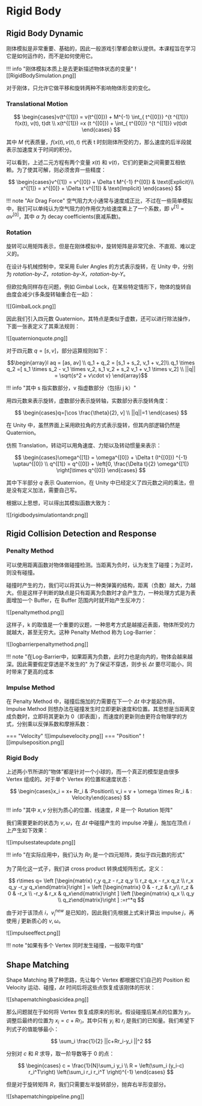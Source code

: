 
# Rigid Body

## Rigid Body Dynamic

刚体模拟是非常重要、基础的，因此一般游戏引擎都会默认提供。本课程旨在学习它是如何运作的，而不是如何使用它。

!!! info "刚体模拟本质上是去更新描述物体状态的变量"
	![[RigidBodySimulation.png]]

对于刚体，只允许它做平移和旋转两种不影响物体形变的变化。

### Translational Motion

$$
\begin{cases}v(t^{[1]}) = v(t^{[0]}) + M^{-1} \int_{ t^{[0]}} ^{t ^{[1]}} f(x(t), v(t), t)dt  \\
x(t^{[1]})  =x (t ^{[0]}) + \int_{ t^{[0]}} ^{t ^{[1]}} v(t)dt \end{cases}
$$

其中 $M$ 代表质量，$f(x(t), v(t), t)$ 代表 t 时刻刚体所受的力，那么速度的后半段就表示加速度关于时间的积分。

可以看到，上述二元方程有两个变量 $x(t)$ 和 $v(t)$，它们的更新之间需要互相依赖。为了使其可解，则必须舍弃一些精度：

$$
\begin{cases}v^{[1]} = v^{[0]} + \Delta t M^{-1} f^{[0]}  & \text{Explicit}\\
x^{[1]} = x^{[0]} + \Delta t v^{[1]} & \text{Implicit}  \end{cases}
$$

!!! note "Air Drag Force"
	空气阻力大小通常与速度成正比，不过在一些简单模拟中，我们可以单纯认为空气阻力的作用仅为给速度乘上了一个系数，即 $v^{[1]} = \alpha v^{[0]}$，其中 $\alpha$ 为 decay coefficients(衰减系数)。

### Rotation

旋转可以用矩阵表示，但是在刚体模拟中，旋转矩阵是非常冗余、不直观、难以定义的。

在设计与机械控制中，常采用 Euler Angles 的方式表示旋转，在 Unity 中，分别为 *rotation-by-Z*，*rotation-by-X*，*rotation-by-Y*。

但欧拉角同样存在问题，例如 Gimbal Lock，在某些特定情形下，物体的旋转自由度会减少(多条旋转轴重合在一起)：

![[GimbalLock.png]]


因此我们引入四元数 Quaternion，其特点是类似于虚数，还可以进行除法操作，下面一张表定义了其乘法规则：

![[quaternionquote.png]]

对于四元数 $q=[s, v]$，部分运算规则如下：

$$\begin{array}l
aq = [as, av] \\
q_1 + q_2 = [s_1 + s_2, v_1 + v_2]\\
q_1 \times q_2 =[ s_1 \times s_2 - v_1 \times v_2, s_1 v_2 + s_2 v_1 + v_1 \times v_2] \\
||q|| = \sqrt{s^2 + v\cdot v}
\end{array}$$

!!! info "其中 s 指实数部分，v 指虚数部分（包括i j k）"

用四元数来表示旋转，虚数部分表示旋转轴，实数部分表示旋转角度：

$$
\begin{cases}q=[\cos \frac{\theta}{2}, v] \\
||q||=1 \end{cases}
$$

在 Unity 中，虽然界面上采用欧拉角的方式表示旋转，但其内部逻辑仍然是 Quaternion。

仿照 Translation，转动可以用角速度、力矩以及转动惯量来表示：

$$
\begin{cases}\omega^{[1]} = \omega^{[0]} + \Delta t (I^{[0]}) ^{-1} \uptau^{[0]} \\
q^{[1]} = q^{[0]} + \left[0, \frac{\Delta t}{2} \omega^{[1]} \right]\times q^{[0]} \end{cases}
$$

其中下半部分 $q$ 表示 Quaternion，在 Unity 中已经定义了四元数之间的乘法，但是没有定义加法，需要自己写。

根据以上思想，可以得出其模拟函数大致为：

![[rigidbodysimulationtandr.png]]

## Rigid Collision Detection and Response

### Penalty Method

可以使用距离函数对物体做碰撞检测。当距离为负时，认为发生了碰撞；为正时，则没有碰撞。

碰撞时产生的力，我们可以将其认为一种类弹簧的结构，距离（负数）越大，力越大。但是这样子判断的缺点是只有距离为负数时才会产生力，一种处理方式是为表面增加一个 Buffer，在 Buffer 范围内时就开始产生反冲力：

![[penaltymethod.png]]

这样子，k 的取值是一个重要的议题，一种思考方式是越接近表面，物体所受的力就越大，甚至无穷大。这种 Penalty Method 称为 Log-Barrier：

![[logbarrierpenaltymethod.png]]

!!! note "在Log-Barrier中，如果距离为负数，此时力也是向内的，物体会越来越深。因此需要假定穿透是不发生的"
	为了保证不穿透，则步长 $\Delta t$ 要尽可能小，同时带来了更高的成本

### Impulse Method

在 Penalty Method 中，碰撞后施加的力需要在下一个 $\Delta t$ 中才能起作用，Impulse Method 则想办法在碰撞发生时立即更新速度和位置。其思想是当距离变成负数时，立即将其更新为 0（即表面），而速度的更新则由更符合物理学的方式，分别乘以反弹系数和摩擦系数：

=== "Velocity"
	![[impulsevelocity.png]]
=== "Position"
	![[impulseposition.png]]

### Rigid Body

上述两小节所讲的“物体”都是针对一个小球的，而一个真正的模型是由很多 Vertex 组成的。对于单个 Vertex 的位置和速度状态：

$$
\begin{cases}x_i = x+ Rr_i & :Position\\
v_i = v + \omega \times Rr_i & : Velocity\end{cases}
$$

!!! info "其中 $x,v$ 分别为质心的位置、线速度，$R$ 是一个 Rotation 矩阵"

我们需要更新的状态为 $v,\omega$，在 $\Delta t$ 中碰撞产生的 impulse 冲量 $j$，施加在顶点 $i$ 上产生如下效果：

![[impulsestateupdate.png]]

!!! info "在实际应用中，我们认为 $Rr_i$ 是一个四元矩阵，类似于四元数的形式"

为了简化这一式子，我们讲 cross product 转换成矩阵形式，定义：

$$
r\times q= \left [\begin{matrix} r_y q_z - r_z q_y \\ r_z q_x - r_x q_z \\ r_x q_y -r_y q_x\end{matrix}\right ] = \left [\begin{matrix} 0 & - r_z  & r_y\\ r_z & 0 & -r_x \\ -r_y  & r_x & q_x\end{matrix}\right ] \left [\begin{matrix} q_x \\ q_y \\ q_z\end{matrix}\right ] :=r^*q
$$

由于对于该顶点 $i$，$v_i ^{new}$ 是已知的，因此我们先根据上式来计算出 impulse $j$，再使用 $j$ 更新质心的 $v,\omega$。

![[impulseeffect.png]]

!!! note "如果有多个 Vertex 同时发生碰撞，一般取平均值"

## Shape Matching

Shape Matching 换了种思路，先让每个 Vertex 都根据它们自己的 Position 和 Velocity 运动、碰撞，$\Delta t$ 时间后将这些点恢复成该刚体的形状：

![[shapematchingbasicidea.png]]

那么问题就在于如何将 Vertex 恢复成原来的形状。假设碰撞后某点的位置为 $y_i$，调整后最终的位置为 $x_i =c+Rr_i$，其中只有 $y_i$ 和 $r_i$ 是我们的已知量。我们希望下列式子的值能够最小：

$$
\sum_i \frac{1}{2} ||c+Rr_i-y_i ||^2
$$

分别对 $c$ 和 $R$ 求导，取一阶导数等于 0 的点：

$$
\begin{cases} c = \frac{1}{N}\sum_i y_i \\
R = \left(\sum_i (y_i-c) r_i^T\right) \left(\sum_i r_i r_i^T \right)^{-1} \end{cases}
$$

但是对于旋转矩阵 $R$，我们只需要左半旋转部分，抛弃右半形变部分。

![[shapematchingpipeline.png]]